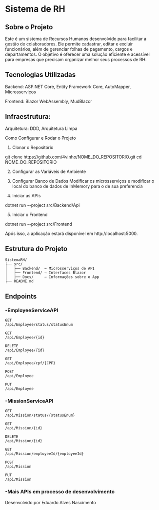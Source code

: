 # Sistema de RH #

## Sobre o Projeto ##

Este é um sistema de Recursos Humanos desenvolvido para facilitar a gestão de colaboradores. Ele permite cadastrar, editar e excluir funcionários, além de gerenciar folhas de pagamento, cargos e departamentos. O objetivo é oferecer uma solução eficiente e acessível para empresas que precisam organizar melhor seus processos de RH.

## Tecnologias Utilizadas ##

Backend: ASP.NET Core, Entity Framework Core, AutoMapper, Microsserviços

Frontend: Blazor WebAssembly, MudBlazor

## Infraestrutura: ##

Arquitetura: DDD, Arquitetura Limpa

Como Configurar e Rodar o Projeto

1. Clonar o Repositório

git clone https://github.com/4vinho/NOME_DO_REPOSITORIO.git
cd NOME_DO_REPOSITORIO

2. Configurar as Variáveis de Ambiente

3. Configurar Banco de Dados
   Modificar os microsserviços e modificar o local do banco de dados de InMemory para o de sua preferencia

4. Iniciar as APIs

dotnet run --project src/Backend/Api

5. Iniciar o Frontend

dotnet run --project src/Frontend

Após isso, a aplicação estará disponível em http://localhost:5000.

## Estrutura do Projeto ##
```
SistemaRH/
├── src/
│   ├── Backend/  → Microsserviços de API
│   ├── Frontend/ → Interfaces Blazor
│   ├── Docs/     → Informações sobre o App
├── README.md
```
## Endpoints ##

### -EmployeeServiceAPI ###
  ```http
  GET
  /api/Employee/status/statusEnum
  ```
  ```http
  GET
  /api/Employee/{id}
  ```
  ```http
  DELETE
  /api/Employee/{id}
  ```
  ```http
  GET
  /api/Employee/cpf/{CPF}
  ```
  ```http
  POST
  /api/Employee
  ```
  ```http
  PUT
  /api/Employee
  ```
### -MissionServiceAPI ###
  ```http
  GET
  /api/Mission/status/{statusEnum}
  ```
  ```http
  GET
  /api/Mission/{id}
  ```
  ```http
  DELETE
  /api/Mission/{id}
  ```
  ```http
  GET
  /api/Mission/employeeId/{employeeId}
  ```
  ```http
  POST
  /api/Mission
  ```
  ```http
  PUT
  /api/Mission
  ```
### -Mais APIs em processo de desenvolvimento ###

Desenvolvido por Eduardo Alves Nascimento
